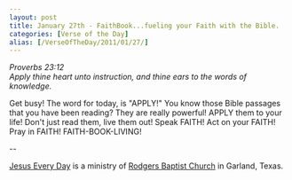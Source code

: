 ```yaml
---
layout: post
title: January 27th - FaithBook...fueling your Faith with the Bible.
categories: [Verse of the Day]
alias: [/VerseOfTheDay/2011/01/27/]
---
```


_Proverbs 23:12  
Apply thine heart unto instruction, and thine ears to the words of
knowledge._

Get busy! The word for today, is "APPLY!" You know those Bible
passages that you have been reading? They are really powerful! APPLY
them to your life! Don't just read them, live them out! Speak FAITH!
Act on your FAITH! Pray in FAITH! FAITH-BOOK-LIVING!

 --

<a href=http://jesuseveryday.net>Jesus Every Day</a> is a ministry of <a href=http://rodgersbaptist.net>Rodgers Baptist Church</a> in Garland, Texas.
